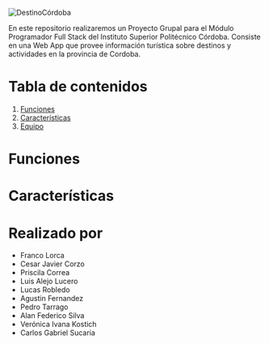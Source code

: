 ![DestinoCórdoba](https://user-images.githubusercontent.com/66887467/192067295-74af5a0b-dd7b-4016-a2da-b00295895b3f.png)

En este repositorio realizaremos un Proyecto Grupal para el Módulo Programador Full Stack del Instituto Superior Politécnico Córdoba. Consiste en una Web App que provee información turística sobre destinos y actividades en la provincia de Cordoba.

# Tabla de contenidos
1. [Funciones](#funciones)
2. [Características](#características)
3. [Equipo](#realizado-por)


# Funciones


# Características


# Realizado por
* Franco Lorca
* Cesar Javier Corzo
* Priscila Correa
* Luis Alejo Lucero
* Lucas Robledo
* Agustin Fernandez
* Pedro Tarrago
* Alan Federico Silva
* Verónica Ivana Kostich
* Carlos Gabriel Sucaria
